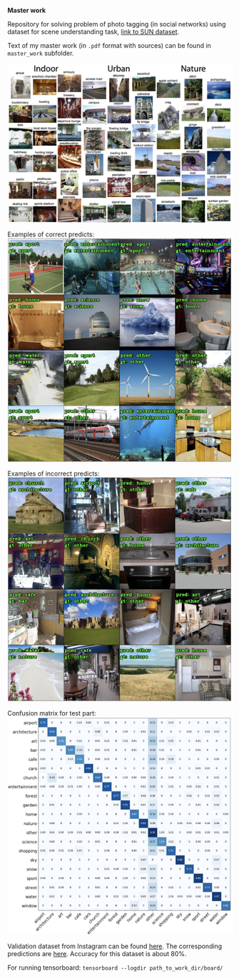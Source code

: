**Master work**

Repository for solving problem of photo tagging (in social networks) using
dataset for scene understanding task,
[link to SUN dataset](https://vision.princeton.edu/projects/2010/SUN/).


Text of my master work (in `.pdf` format with sources) can be found in `master_work` subfolder.


![](master_work/pic/Sun.png)

Examples of correct predicts:
![](master_work/pic/correct_predict.png)

Examples of incorrect predicts:
![](master_work/pic/err_predict.png)


Confusion matrix for test part:
![](master_work/pic/conf_mat.png)

Validation dataset from Instagram can be found
 [here](https://drive.google.com/file/d/1SLAHIxzAk7eTLKUhPHRIJq7byoL72eAU/view?usp=sharing).
The corresponding predictions are
 [here](https://drive.google.com/file/d/1t3TW_qkvdMoMzIimyZNG9ukXnO8O2GjX/view?usp=sharing). Accuracy for this dataset is about 80%.

 
 For running tensorboard:
`tensorboard --logdir path_to_work_dir/board/`
